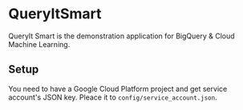 # QueryItSmart

QueryIt Smart is the demonstration application for BigQuery & Cloud Machine Learning.

## Setup

You need to have a Google Cloud Platform project and get service account's JSON key.
Pleace it to `config/service_account.json`.

